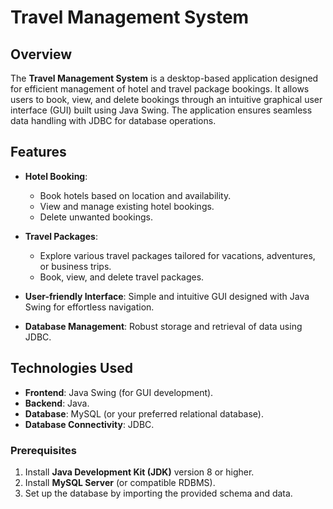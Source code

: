 # Travel Management System

## Overview
The **Travel Management System** is a desktop-based application
designed for efficient management of hotel and travel package
bookings.
It allows users to book, view, and delete bookings through an
intuitive graphical user interface (GUI) built using Java Swing.
The application ensures seamless data handling with JDBC
for database operations.

## Features
- **Hotel Booking**:
  - Book hotels based on location and availability.
  - View and manage existing hotel bookings.
  - Delete unwanted bookings.

- **Travel Packages**:
  - Explore various travel packages tailored for vacations,
    adventures, or business trips.
  - Book, view, and delete travel packages.

- **User-friendly Interface**: Simple and intuitive GUI designed
    with Java Swing for effortless navigation.
- **Database Management**: Robust storage and retrieval of data
    using JDBC.

## Technologies Used
- **Frontend**: Java Swing (for GUI development).
- **Backend**: Java.
- **Database**: MySQL (or your preferred relational database).
- **Database Connectivity**: JDBC.

### Prerequisites
1. Install **Java Development Kit (JDK)** version 8 or higher.
2. Install **MySQL Server** (or compatible RDBMS).
3. Set up the database by importing the provided schema and data.
